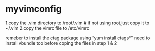 myvimconfig
===========
1.copy the .vim directory to /root/.vim # if not using root,just copy it to ~/.vim
2.copy the vimrc file to /etc/vimrc

remeber to install the ctag package using “yum install ctags*"
need to install vbundle too before coping the files in step 1 & 2
